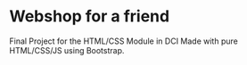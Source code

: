 # Webshop for a friend
Final Project for the HTML/CSS Module in DCI
Made with pure HTML/CSS/JS using Bootstrap.
